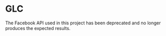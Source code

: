 # GLC
The Facebook API used in this project has been deprecated and no longer produces the expected results.
